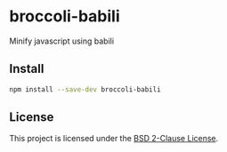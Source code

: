 # broccoli-babili

Minify javascript using babili

## Install

```sh
npm install --save-dev broccoli-babili
```

## License

This project is licensed under the [BSD 2-Clause License](LICENSE).
